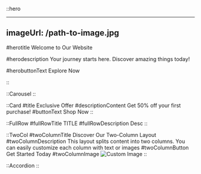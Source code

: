 ::hero

---
imageUrl: /path-to-image.jpg
---

#herotitle
Welcome to Our Website

#herodescription
Your journey starts here. Discover amazing things today!

#herobuttonText
Explore Now

::

::Carousel
::

::Card
#title
Exclusive Offer
#descriptionContent
Get 50% off your first purchase!
#buttonText
Shop Now
::

::FullRow
#fullRowTitle
TITLE
#fullRowDescription
Desc
::

::TwoCol
#twoColumnTitle
Discover Our Two-Column Layout
#twoColumnDescription
This layout splits content into two columns. You can easily customize each column with text or images
#twoColumnButton
Get Started Today
#twoColumnImage
![Custom Image](https://via.placeholder.com/300)
::

::Accordion
::
